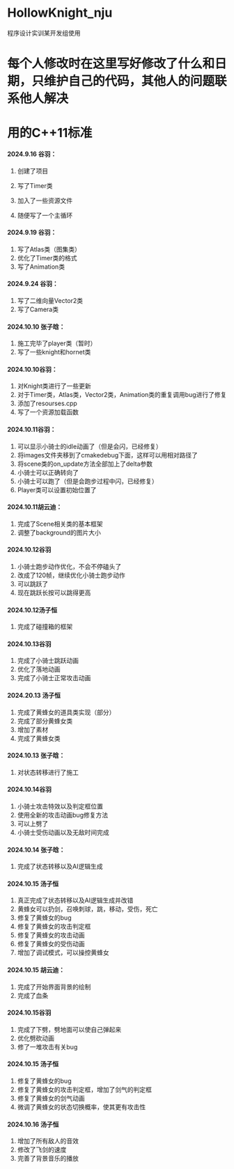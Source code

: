 # HollowKnight_nju

程序设计实训某开发组使用

# 每个人修改时在这里写好修改了什么和日期，只维护自己的代码，其他人的问题联系他人解决

# 用的C++11标准

#### 2024.9.16 谷羽：

1. 创建了项目

2. 写了Timer类

3. 加入了一些资源文件

4. 随便写了一个主循环

#### 2024.9.19 谷羽：

1. 写了Atlas类（图集类）
2. 优化了Timer类的格式
3. 写了Animation类

#### 2024.9.24 谷羽：

1. 写了二维向量Vector2类
2. 写了Camera类

#### 2024.10.10 张子晗：

1. 施工完毕了player类（暂时）
2. 写了一些knight和hornet类

#### 2024.10.10谷羽：

1. 对Knight类进行了一些更新
2. 对于Timer类，Atlas类，Vector2类，Animation类的重复调用bug进行了修复
3. 添加了resourses.cpp
4. 写了一个资源加载函数

#### 2024.10.11谷羽：

1. 可以显示小骑士的idle动画了（但是会闪，已经修复）
2. 将images文件夹移到了cmakedebug下面，这样可以用相对路径了
3. 将scene类的on_update方法全部加上了delta参数
4. 小骑士可以正确转向了
5. 小骑士可以跑了（但是会跑步过程中闪，已经修复）
6. Player类可以设置初始位置了

#### 2024.10.11胡云迪：

1. 完成了Scene相关类的基本框架
2. 调整了background的图片大小

#### 2024.10.12谷羽

1. 小骑士跑步动作优化，不会不停磕头了
2. 改成了120帧，继续优化小骑士跑步动作
3. 可以跳跃了
4. 现在跳跃长按可以跳得更高

#### 2024.10.12汤子恒

1. 完成了碰撞箱的框架

#### 2024.10.13谷羽

1. 完成了小骑士跳跃动画
1. 优化了落地动画
1. 完成了小骑士正常攻击动画

#### 2024.20.13 汤子恒

1. 完成了黄蜂女的道具类实现（部分）
2. 完成了部分黄蜂女类
3. 增加了素材
4. 完成了黄蜂女类

#### 2024.10.13 张子晗：

1. 对状态转移进行了施工

#### 2024.10.14谷羽

1. 小骑士攻击特效以及判定框位置
1. 使用全新的攻击动画bug修复方法
1. 可以上劈了
1. 小骑士受伤动画以及无敌时间完成

#### 2024.10.14 张子晗：

1. 完成了状态转移以及AI逻辑生成

#### 2024.10.15 汤子恒

1. 真正完成了状态转移以及AI逻辑生成并改错
2. 黄蜂女可以扔剑，召唤刺球，跳，移动，受伤，死亡
3. 修复了黄蜂女的bug
4. 修复了黄蜂女的攻击判定框
5. 修复了黄蜂女的攻击动画
6. 修复了黄蜂女的受伤动画
7. 增加了调试模式，可以操控黄蜂女

#### 2024.10.15 胡云迪：

1. 完成了开始界面背景的绘制
2. 完成了血条

#### 2024.10.15谷羽

1. 完成了下劈，劈地面可以使自己弹起来
2. 优化劈砍动画
3. 修了一堆攻击有关bug

#### 2024.10.15 汤子恒

1. 修复了黄蜂女的bug
2. 修复了黄蜂女的攻击判定框，增加了剑气的判定框
3. 修复了黄蜂女的剑气动画
4. 微调了黄蜂女的状态切换概率，使其更有攻击性

#### 2024.10.16 汤子恒

1. 增加了所有敌人的音效
2. 修改了飞剑的速度
3. 完善了背景音乐的播放